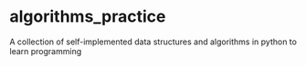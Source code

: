 # algorithms_practice
A collection of self-implemented data structures and algorithms in python to learn programming
